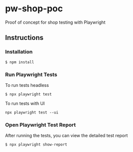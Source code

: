 # pw-shop-poc

Proof of concept for shop testing with Playwright

## Instructions

### Installation

```console
$ npm install
```

### Run Playwright Tests

To run tests headless
```console
$ npx playwright test
```

To run tests with UI
```console
npx playwright test --ui
```

### Open Playwright Test Report

After running the tests, you can view the detailed test report

```console
$ npx playwright show-report
```